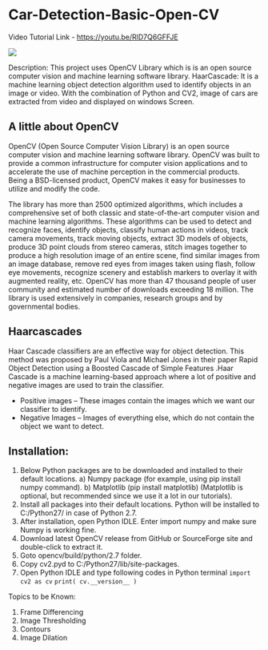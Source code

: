 # Car-Detection-Basic-Open-CV

Video Tutorial Link - https://youtu.be/RlD7Q6GFFJE

[![](http://img.youtube.com/vi/RlD7Q6GFFJE/0.jpg)](http://www.youtube.com/watch?v=RlD7Q6GFFJE "VIDEO TUTORIAL ")

Description: This project uses OpenCV Library which is is an open source computer vision and machine learning software library.
HaarCascade: It is a machine learning object detection algorithm used to identify objects in an image or video.
With the combination of Python and CV2, image of cars are extracted from video and displayed on windows Screen.

## A little about OpenCV

OpenCV (Open Source Computer Vision Library) is an open source computer vision and machine learning software library. OpenCV was built to provide a common infrastructure for computer vision applications and to accelerate the use of machine perception in the commercial products. Being a BSD-licensed product, OpenCV makes it easy for businesses to utilize and modify the code.

The library has more than 2500 optimized algorithms, which includes a comprehensive set of both classic and state-of-the-art computer vision and machine learning algorithms. These algorithms can be used to detect and recognize faces, identify objects, classify human actions in videos, track camera movements, track moving objects, extract 3D models of objects, produce 3D point clouds from stereo cameras, stitch images together to produce a high resolution image of an entire scene, find similar images from an image database, remove red eyes from images taken using flash, follow eye movements, recognize scenery and establish markers to overlay it with augmented reality, etc. OpenCV has more than 47 thousand people of user community and estimated number of downloads exceeding 18 million. The library is used extensively in companies, research groups and by governmental bodies.

## Haarcascades

Haar Cascade classifiers are an effective way for object detection. This method was proposed by Paul Viola and Michael Jones in their paper Rapid Object Detection using a Boosted Cascade of Simple Features .Haar Cascade is a machine learning-based approach where a lot of positive and negative images are used to train the classifier.

* Positive images – These images contain the images which we want our classifier to identify.
* Negative Images – Images of everything else, which do not contain the object we want to detect.

## Installation:
1) Below Python packages are to be downloaded and installed to their default locations.
  a) Numpy package (for example, using pip install numpy command).
  b) Matplotlib (pip install matplotlib) (Matplotlib is optional, but recommended since we use it a lot in our tutorials).
2) Install all packages into their default locations. Python will be installed to C:/Python27/ in case of Python 2.7.
3) After installation, open Python IDLE. Enter import numpy and make sure Numpy is working fine.
4) Download latest OpenCV release from GitHub or SourceForge site and double-click to extract it.
5) Goto opencv/build/python/2.7 folder.
6) Copy cv2.pyd to C:/Python27/lib/site-packages.
7) Open Python IDLE and type following codes in Python terminal
  `import cv2 as cv`
  `print( cv.__version__ )`

Topics to be Known:
1) Frame Differencing
2) Image Thresholding
3) Contours
4) Image Dilation
